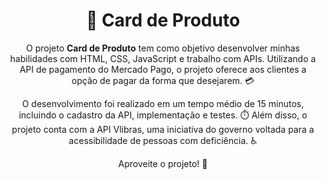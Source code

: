 <h1 align="center">🛒 Card de Produto</h1>

<div align="center">
    <p>O projeto <strong>Card de Produto</strong> tem como objetivo desenvolver minhas habilidades com HTML, CSS, JavaScript e trabalho com APIs. Utilizando a API de pagamento do Mercado Pago, o projeto oferece aos clientes a opção de pagar da forma que desejarem. 💳</p>
    <p>O desenvolvimento foi realizado em um tempo médio de 15 minutos, incluindo o cadastro da API, implementação e testes. ⏱️ Além disso, o projeto conta com a API Vlibras, uma iniciativa do governo voltada para a acessibilidade de pessoas com deficiência. ♿</p>
    <p>Aproveite o projeto! 🎉</p>
</div>
